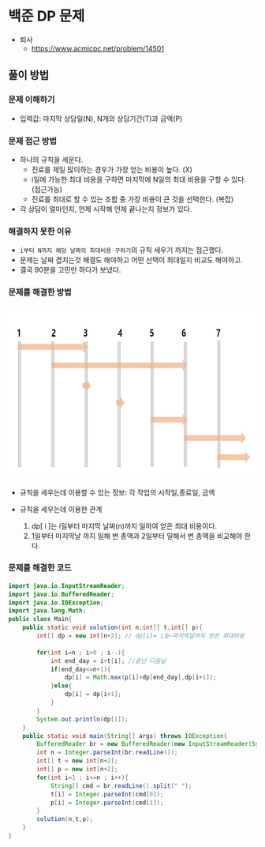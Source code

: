 # 백준 DP 문제

- 퇴사
  - https://www.acmicpc.net/problem/14501

## 풀이 방법

### 문제 이해하기

- 입력값: 마지막 상담일(N), N개의 상담기간(T)과 금액(P)

### 문제 접근 방법

- 하나의 규칙을 세운다.
  - 진료를 제일 많이하는 경우가 가장 얻는 비용이 높다. (X)
  - i일에 가능한 최대 비용을 구하면 마지막에 N일의 최대 비용을 구할 수 있다. (접근가능)
  - 진료를 최대로 할 수 있는 조합 중 가장 비용이 큰 것을 선택한다. (복잡)
- 각 상담이 얼마인지, 언제 시작해 언제 끝나는지 정보가 있다.

### 해결하지 못한 이유

- `i부터 N까지 해당 날짜의 최대비용 구하기`의 규칙 세우기 까지는 접근했다.
- 문제는 날짜 겹치는것 해결도 해야하고 어떤 선택이 최대일지 비교도 해야하고.
- 결국 90분을 고민만 하다가 보냈다.

### 문제를 해결한 방법

<img src="../imgs/companyout.JPG" width="600px" height="350px">

- 규칙을 세우는데 이용할 수 있는 정보: 각 작업의 시작일,종료일, 금액
- 규칙을 세우는데 이용한 관계

  1. dp[ i ]는 i일부터 마지막 날짜(n)까지 일하여 얻은 최대 비용이다.
  2. 1일부터 마지막날 까지 일해 번 총액과 2일부터 일해서 번 총액을 비교해야 한다.

### 문제를 해결한 코드

```java
import java.io.InputStreamReader;
import java.io.BufferedReader;
import java.io.IOException;
import java.lang.Math;
public class Main{
    public static void solution(int n,int[] t,int[] p){
        int[] dp = new int[n+2]; // dp[i]= i일~마지막날까지 얻은 최대비용

        for(int i=n ; i>0 ; i--){
            int end_day = i+t[i]; //끝난 다음날
            if(end_day<=n+1){
                dp[i] = Math.max(p[i]+dp[end_day],dp[i+1]);
            }else{
                dp[i] = dp[i+1];
            }
        }
        System.out.println(dp[1]);
    }
    public static void main(String[] args) throws IOException{
        BufferedReader br = new BufferedReader(new InputStreamReader(System.in));
        int n = Integer.parseInt(br.readLine());
        int[] t = new int[n+2];
        int[] p = new int[n+2];
        for(int i=1 ; i<=n ; i++){
            String[] cmd = br.readLine().split(" ");
            t[i] = Integer.parseInt(cmd[0]);
            p[i] = Integer.parseInt(cmd[1]);
        }
        solution(n,t,p);
    }
}
```

